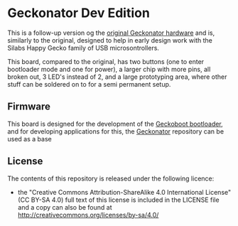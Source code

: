 # Geckonator Dev Edition

This is a follow-up version og the [original Geckonator hardware][geckonator-hw] and is, similarly to the original, designed to help in early design work with the Silabs Happy Gecko family of USB microsontrollers.

This board, compared to the original, has two buttons (one to enter bootloader mode and one for power), a larger chip with more pins, all broken out, 3 LED's instead of 2, and a large prototyping area, where other stuff can be soldered on to for a semi permanent setup.

[geckonator-hw]: https://github.com/flummer/geckonator-hw

## Firmware

This board is designed for the development of the [Geckoboot bootloader][geckoboot], and for developing applications for this, the [Geckonator][geckonator] repository can be used as a base

[geckoboot]: https://github.com/flummer/geckoboot
[geckonator]: https://github.com/flummer/geckonator

## License

The contents of this repository is released under the following licence:

 * the "Creative Commons Attribution-ShareAlike 4.0 International License"
   (CC BY-SA 4.0) full text of this license is included in the LICENSE file
   and a copy can also be found at
   http://creativecommons.org/licenses/by-sa/4.0/